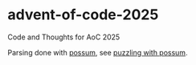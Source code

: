 # advent-of-code-2025

Code and Thoughts for AoC 2025

Parsing done with [possum](https://github.com/mulias/possum_parser_language), see [puzzling with possum](https://mulias.github.io/blog/puzzling-with-possum-pt1/).

